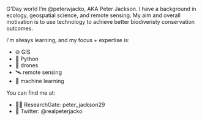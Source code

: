 G'Day world I’m @peterwjacko, AKA Peter Jackson.
I have a background in ecology, geospatial science, and remote sensing. 
My aim and overall motivation is to use technology to achieve better biodiveristy conservation outcomes.

I'm always learning, and my focus + expertise is:
  - 🌐 GIS
  - 🐍 Python
  - 🚁 drones
  - 🛰 remote sensing
  - 🤖 machine learning

You can find me at:
  - 👨‍🔬 ResearchGate: peter_jackson29
  - 🐥 Twitter: @realpeterjacko
